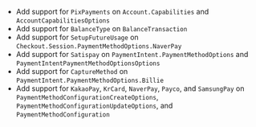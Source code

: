 * Add support for `PixPayments` on `Account.Capabilities` and `AccountCapabilitiesOptions`
* Add support for `BalanceType` on `BalanceTransaction`
* Add support for `SetupFutureUsage` on `Checkout.Session.PaymentMethodOptions.NaverPay`
* Add support for `Satispay` on `PaymentIntent.PaymentMethodOptions` and `PaymentIntentPaymentMethodOptionsOptions`
* Add support for `CaptureMethod` on `PaymentIntent.PaymentMethodOptions.Billie`
* Add support for `KakaoPay`, `KrCard`, `NaverPay`, `Payco`, and `SamsungPay` on `PaymentMethodConfigurationCreateOptions`, `PaymentMethodConfigurationUpdateOptions`, and `PaymentMethodConfiguration`